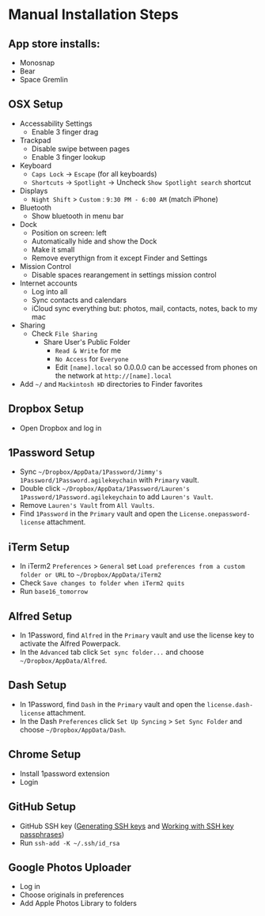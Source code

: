 Manual Installation Steps
=========================

App store installs:
-------------------
- Monosnap
- Bear
- Space Gremlin

OSX Setup
---------
- Accessability Settings
  - Enable 3 finger drag
- Trackpad
  - Disable swipe between pages
  - Enable 3 finger lookup
- Keyboard
  - `Caps Lock` -> `Escape` (for all keyboards)
  - `Shortcuts` -> `Spotlight` -> Uncheck `Show Spotlight search` shortcut
- Displays
  - `Night Shift` > `Custom` : `9:30 PM - 6:00 AM` (match iPhone)
- Bluetooth
  - Show bluetooth in menu bar
- Dock
  - Position on screen: left
  - Automatically hide and show the Dock
  - Make it small
  - Remove everythign from it except Finder and Settings
- Mission Control 
  - Disable spaces rearangement in settings mission control 
- Internet accounts
  - Log into all
  - Sync contacts and calendars
  - iCloud sync everything but: photos, mail, contacts, notes, back to my mac
- Sharing
  - Check `File Sharing`
    - Share User's Public Folder
      - `Read & Write` for me
      - `No Access` for `Everyone`
      - Edit `[name].local` so 0.0.0.0 can be accessed from phones on the network at `http://[name].local`
- Add `~/` and `Mackintosh HD` directories to Finder favorites

Dropbox Setup
-------------
- Open Dropbox and log in

1Password Setup
---------------
- Sync `~/Dropbox/AppData/1Password/Jimmy's 1Password/1Password.agilekeychain` with `Primary` vault.
- Double click `~/Dropbox/AppData/1Password/Lauren's 1Password/1Password.agilekeychain` to add `Lauren's Vault`.
- Remove `Lauren's Vault` from `All Vaults`.
- Find `1Password` in the `Primary` vault and open the `License.onepassword-license` attachment.

iTerm Setup
-----------
- In iTerm2 `Preferences` > `General` set `Load preferences from a custom folder or URL` to `~/Dropbox/AppData/iTerm2`
- Check `Save changes to folder when iTerm2 quits`
- Run `base16_tomorrow`

Alfred Setup
------------
- In 1Password, find `Alfred` in the `Primary` vault and use the license key to activate the Alfred Powerpack.
- In the `Advanced` tab click `Set sync folder...` and choose `~/Dropbox/AppData/Alfred`.

Dash Setup
----------
- In 1Password, find `Dash` in the `Primary` vault and open the `license.dash-license` attachment.
- In the Dash `Preferences` click `Set Up Syncing` > `Set Sync Folder` and choose `~/Dropbox/AppData/Dash`.

Chrome Setup
------------
- Install 1password extension
- Login

GitHub Setup
------------
- GitHub SSH key ([Generating SSH keys](https://help.github.com/articles/generating-ssh-keys/) and [Working with SSH key passphrases](https://help.github.com/articles/working-with-ssh-key-passphrases/))
- Run `ssh-add -K ~/.ssh/id_rsa`

Google Photos Uploader
----------------------
- Log in
- Choose originals in preferences
- Add Apple Photos Library to folders
